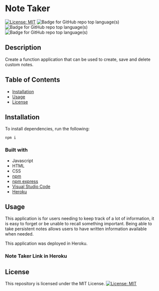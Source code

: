# Note Taker
[![License: MIT](https://img.shields.io/badge/License-MIT-yellow.svg)](https://opensource.org/licenses/MIT) ![Badge for GitHub repo top language(s)](https://img.shields.io/badge/-JavaScript-blue)  ![Badge for GitHub repo top language(s)](https://img.shields.io/badge/-HTML-blue)  ![Badge for GitHub repo top language(s)](https://img.shields.io/badge/-CSS-blue)  

## Description
Create a function application that can be used to create, save and delete custom notes.

## Table of Contents
* [Installation](#installation)
* [Usage](#usage)
* [License](#license)

## Installation

To install dependencies, run the following:

```
npm i
```

### Built with
* Javascript
* HTML
* CSS
* [npm](https://nodejs.org/en/)
* [npm express](https://www.npmjs.com/package/express)
* [Visual Studio Code](code.visualstudio.com)
* [Heroku](www.heroku.com)

## Usage

This application is for users needing to keep track of a lot of information, it is easy to forget or be unable to recall something important. Being able to take persistent notes allows users to have written information available when needed.

This application was deployed in Heroku.

### Note Taker Link in Heroku

## License

This repository is licensed under the MIT License.
[![License: MIT](https://img.shields.io/badge/License-MIT-yellow.svg)](https://opensource.org/licenses/MIT)

